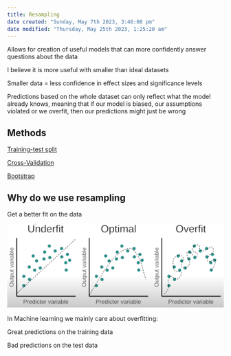 ```yaml
---
title: Resampling
date created: "Sunday, May 7th 2023, 3:46:08 pm"
date modified: "Thursday, May 25th 2023, 1:25:20 am"
---
```


Allows for creation of useful models that can more confidently answer questions about the data

I believe it is more useful with smaller than ideal datasets

Smaller data = less confidence in effect sizes and significance levels

Predictions based on the whole dataset can only reflect what the model already knows, meaning that if our model is biased, our assumptions violated or we overfit, then our predictions might just be wrong

## Methods

[Training-test split](Training-test%20split.md)

[Cross-Validation](Cross-Validation.md)

[Bootstrap](Bootstrap.md)

## Why do we use resampling

Get a better fit on the data

![Screenshot 2023-05-07 at 4.16.41 PM 1.png](Image%20Bank/Screenshot%202023-05-07%20at%204.16.41%20PM%201.png)

In Machine learning we mainly care about overfitting:

Great predictions on the training data

Bad predictions on the test data

